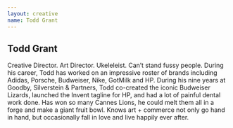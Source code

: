 ```yaml
---
layout: creative
name: Todd Grant
---
```


## Todd Grant

Creative Director. Art Director. Ukeleleist. Can&rsquo;t stand fussy people. During his career, Todd
has worked on an impressive roster of brands including Adidas, Porsche, Budweiser, Nike, GotMilk and
HP. During his nine years at Goodby, Silverstein &amp; Partners, Todd co-created the iconic
Budweiser Lizards, launched the Invent tagline for HP, and had a lot of painful dental work done.
Has won so many Cannes Lions, he could melt them all in a forge and make a giant fruit bowl. Knows
art + commerce not only go hand in hand, but occasionally fall in love and live happily
ever&nbsp;after.
